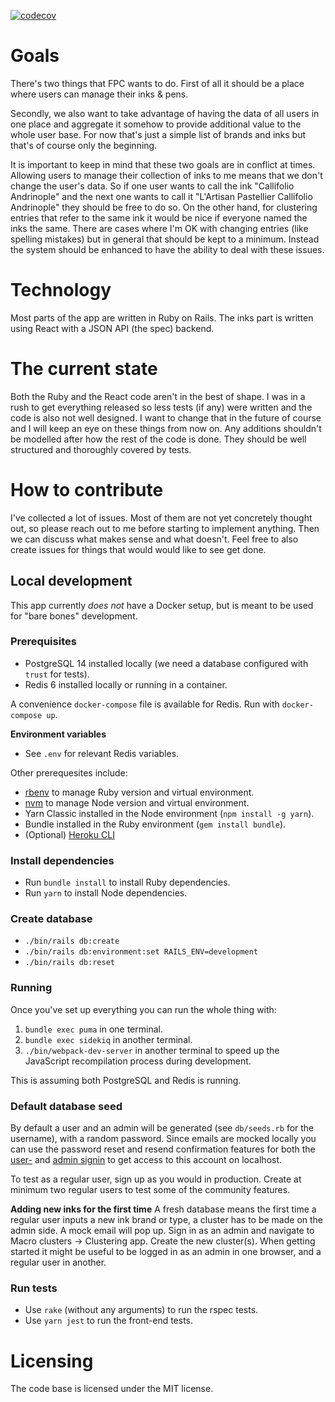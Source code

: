 [![codecov](https://codecov.io/gh/ujh/fountainpencompanion/branch/master/graph/badge.svg?token=A4PS79JPB3)](https://codecov.io/gh/ujh/fountainpencompanion)

# Goals

There's two things that FPC wants to do. First of all it should be a place where users can manage their inks & pens.

Secondly, we also want to take advantage of having the data of all users in one place and aggregate it somehow to provide additional value to the whole user base. For now that's just a simple list of brands and inks but that's of course only the beginning.

It is important to keep in mind that these two goals are in conflict at times. Allowing users to manage their collection of inks to me means that we don't change the user's data. So if one user wants to call the ink "Callifolio Andrinople" and the next one wants to call it "L'Artisan Pastellier Callifolio Andrinople" they should be free to do so. On the other hand, for clustering entries that refer to the same ink it would be nice if everyone named the inks the same. There are cases where I'm OK with changing entries (like spelling mistakes) but in general that should be kept to a minimum. Instead the system should be enhanced to have the ability to deal with these issues.

# Technology

Most parts of the app are written in Ruby on Rails. The inks part is written using React with a JSON API (the spec) backend.

# The current state

Both the Ruby and the React code aren't in the best of shape. I was in a rush to get everything released so less tests (if any) were written and the code is also not well designed. I want to change that in the future of course and I will keep an eye on these things from now on. Any additions shouldn't be modelled after how the rest of the code is done. They should be well structured and thoroughly covered by tests.

# How to contribute

I've collected a lot of issues. Most of them are not yet concretely thought out, so please reach out to me before starting to implement anything. Then we can discuss what makes sense and what doesn't. Feel free to also create issues for things that would would like to see get done.

## Local development

This app currently _does not_ have a Docker setup, but is meant to be used for "bare bones" development.

### Prerequisites

- PostgreSQL 14 installed locally (we need a database configured with `trust` for tests).
- Redis 6 installed locally or running in a container.

A convenience `docker-compose` file is available for Redis. Run with `docker-compose up`.

**Environment variables**

- See `.env` for relevant Redis variables.

Other prerequesites include:

- [rbenv](https://github.com/rbenv/rbenv) to manage Ruby version and virtual environment.
- [nvm](https://github.com/nvm-sh/nvm) to manage Node version and virtual environment.
- Yarn Classic installed in the Node environment (`npm install -g yarn`).
- Bundle installed in the Ruby environment (`gem install bundle`).
- (Optional) [Heroku CLI](https://devcenter.heroku.com/articles/heroku-cli)

### Install dependencies

- Run `bundle install` to install Ruby dependencies.
- Run `yarn` to install Node dependencies.

### Create database

- `./bin/rails db:create`
- `./bin/rails db:environment:set RAILS_ENV=development`
- `./bin/rails db:reset`

### Running

Once you've set up everything you can run the whole thing with:

1. `bundle exec puma` in one terminal.
2. `bundle exec sidekiq` in another terminal.
3. `./bin/webpack-dev-server` in another terminal to speed up the JavaScript recompilation process during development.

This is assuming both PostgreSQL and Redis is running.

### Default database seed

By default a user and an admin will be generated (see `db/seeds.rb` for the username), with a random password. Since emails are mocked locally you can use the password reset and resend confirmation features for both the [user-](http://localhost:3000/users/sign_in) and [admin signin](http://localhost:3000/admins/sign_in) to get access to this account on localhost.

To test as a regular user, sign up as you would in production. Create at minimum two regular users to test some of the community features.

**Adding new inks for the first time**
A fresh database means the first time a regular user inputs a new ink brand or type, a cluster has to be made on the admin side. A mock email will pop up. Sign in as an admin and navigate to Macro clusters -> Clustering app. Create the new cluster(s). When getting started it might be useful to be logged in as an admin in one browser, and a regular user in another.

### Run tests

- Use `rake` (without any arguments) to run the rspec tests.
- Use `yarn jest` to run the front-end tests.

# Licensing

The code base is licensed under the MIT license.
